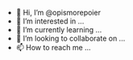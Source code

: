 - 👋 Hi, I’m @opismorepoier
- 👀 I’m interested in ...
- 🌱 I’m currently learning ...
- 💞️ I’m looking to collaborate on ...
- 📫 How to reach me ...

<!---
opismorepoier/opismorepoier is a ✨ special ✨ repository because its `README.md` (this file) appears on your GitHub profile.
You can click the Preview link to take a look at your changes.
--->
